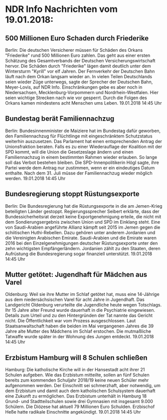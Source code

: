 # NDR Info Nachrichten vom 19.01.2018:


## 500 Millionen Euro Schaden durch Friederike
Berlin: Die deutschen Versicherer müssen für Schäden des Orkans "Friederike" rund 500 Millionen Euro zahlen. Das geht aus einer ersten Schätzung des Gesamtverbands der Deutschen Versicherungswirtschaft hervor. Die Schäden durch "Friederike" lägen damit deutlich unter dem Wintersturm "Kyrill" vor elf Jahren. Der Fernverkehr der Deutschen Bahn läuft nach dem Orkan langsam wieder an. In vielen Teilen Deutschlands seien wieder Züge unterwegs, sagte der Sprecher der Deutschen Bahn, Meyer-Lovis, auf NDR Info. Einschränkungen gebe es aber noch in Niedersachsen, Mecklenburg-Vorpommern und Nordrhein-Westfalen. Hier seien wichtige Strecken nach wie vor gesperrt. Durch die Folgen des Orkans kamen mindestens acht Menschen ums Leben. 19.01.2018 14:45 Uhr 

## Bundestag berät Familiennachzug
Berlin:	Bundesinnenminister de Maiziere hat im Bundestag dafür geworben, den Familiennachzug für Flüchtlinge mit eingeschränktem Schutzstatus weiterhin auszusetzen. Das Parlament hat einen entsprechenden Antrag der Unionsfraktion beraten. Falls es zu einer Wiederauflage der Koalition mit der SPD kommt, will die Union die Gesetzeslage ändern und einen Familiennachzug in einem bestimmten Rahmen wieder erlauben. So lange soll das Verbot bestehen bleiben. Die SPD-Innenpolitikerin Högl sagte, ihre Partei werde dem Antrag nur zustimmen, wenn er ein eindeutiges Datum enthalte. Nach dem 31. Juli müsse der Familiennachzug wieder möglich werden. 19.01.2018 14:45 Uhr 

## Bundesregierung stoppt Rüstungsexporte
Berlin: Die Bundesregierung hat die Rüstungsexporte in die am Jemen-Krieg beteiligten Länder gestoppt. Regierungssprecher Seibert erklärte, dass der Bundessicherheitsrat derzeit keine Exportgenehmigung erteile, die nicht mit dem Sondierungsergebnis zwischen Union und SPD im Einklang steht. Eine von Saudi-Arabien angeführte Allianz kämpft seit 2015 im Jemen gegen die schiitischen Huthi-Rebellen. Dazu gehören unter anderem Jordanien und die Vereinigten Arabischen Emirate. Saudi-Arabien und die Emirate waren 2016 bei den Einzelgenehmigungen deutscher Rüstungsexporte unter den zehn wichtigsten Empfängerländern. Jordanien zählt zu den Staaten, deren Aufrüstung die Bundesregierung sogar finanziell unterstützt. 19.01.2018 14:45 Uhr 

## Mutter getötet: Jugendhaft für Mädchen aus Varel
Oldenburg: Weil sie ihre Mutter im Schlaf getötet hat, muss eine 14-Jährige aus dem niedersächsischen Varel für acht Jahre in Jugendhaft. Das Landgericht Oldenburg verurteilte die Jugendliche heute wegen Totschlags. Ihr 15 Jahre alter Freund wurde dauerhaft in die Psychiatrie eingewiesen. Details zum Urteil und zu den Hintergründen der Tat nannte das Gericht nicht. Die Öffentlichkeit war vom Prozess ausgeschlossen. Laut Staatsanwaltschaft haben die beiden im Mai vergangenen Jahres die 39 Jahre alte Mutter des Mädchens im Schlaf erstochen. Die mutmaßliche Tatwaffe wurde später in der Wohnung des Jungen entdeckt. 19.01.2018 14:45 Uhr 

## Erzbistum Hamburg will 8 Schulen schließen
Hamburg:      Die katholische Kirche will in der Hansestadt acht ihrer 21 Schulen aufgeben. Wie das Erzbistum mitteilte, sollen an fünf Schulen bereits zum kommenden Schuljahr 2018/19 keine neuen Schüler mehr aufgenommen werden. Der Einschnitt sei schmerzhaft, aber notwendig, um dem Erzbistum und damit auch dem katholischen Schulsystem dauerhaft eine Zukunft zu ermöglichen. Das Erzbistum unterhält in Hamburg 18 Grund- und Stadtteilschulen sowie drei Gymnasien mit insgesamt 9.000 Schülern. Die Diözese hat aktuell 79 Millionen Euro Schulden. Erzbischof Heße hatte radikale Einschnitte angekündigt. 19.01.2018 14:45 Uhr 
